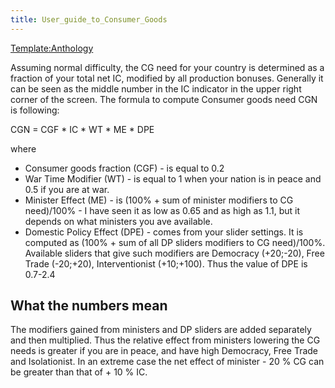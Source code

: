 ```yaml
---
title: User_guide_to_Consumer_Goods
---
```

 [Template:Anthology](/wiki/index.php?title=Template:Anthology&action=edit&redlink=1 "Template:Anthology (page does not exist)")

Assuming normal difficulty, the CG need for your country is determined as a fraction of your total net IC, modified by all production bonuses. Generally it can be seen as the middle number in the IC indicator in the upper right corner of the screen. The formula to compute Consumer goods need CGN is following:

CGN = CGF \* IC \* WT \* ME \* DPE 

where

*   Consumer goods fraction (CGF) - is equal to 0.2
*   War Time Modifier (WT) - is equal to 1 when your nation is in peace and 0.5 if you are at war.
*   Minister Effect (ME) - is (100% + sum of minister modifiers to CG need)/100% - I have seen it as low as 0.65 and as high as 1.1, but it depends on what ministers you ave available.
*   Domestic Policy Effect (DPE) - comes from your slider settings. It is computed as (100% + sum of all DP sliders modifiers to CG need)/100%. Available sliders that give such modifiers are Democracy (+20;-20), Free Trade (-20;+20), Interventionist (+10;+100). Thus the value of DPE is 0.7-2.4

What the numbers mean
---------------------

The modifiers gained from ministers and DP sliders are added separately and then multiplied. Thus the relative effect from ministers lowering the CG needs is greater if you are in peace, and have high Democracy, Free Trade and Isolationist. In an extreme case the net effect of minister - 20 % CG can be greater than that of + 10 % IC.